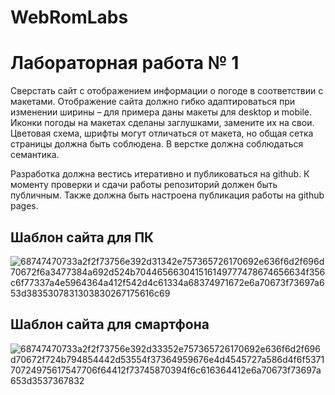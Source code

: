 # WebRomLabs
# Лабораторная работа № 1

Сверстать сайт с отображением информации о погоде в соответствии с макетами. Отображение сайта должно гибко адаптироваться при изменении ширины – для примера даны макеты для desktop и mobile. Иконки погоды на макетах сделаны заглушками, замените их на свои. Цветовая схема, шрифты могут отличаться от макета, но общая сетка страницы должна быть соблюдена. В верстке должна соблюдаться семантика.

Разработка должна вестись итеративно и публиковаться на github. К моменту проверки и сдачи работы репозиторий должен быть публичным. Также должна быть настроена публикация работы на github pages.

## Шаблон сайта для ПК
![68747470733a2f2f73756e392d31342e757365726170692e636f6d2f696d70672f6a3477384a692d524b704465663041516149777478674656634f356c6f77337a4e5964364a412f542d4c61334a68374971672e6a70673f73697a653d3835307831303830267175616c69](https://user-images.githubusercontent.com/44100281/109497774-9dc31d80-7aa3-11eb-97e5-3646b85dd198.jpg)

## Шаблон сайта для смартфона 
![68747470733a2f2f73756e392d33352e757365726170692e636f6d2f696d70672f724b794854442d53554f37364959676e4d4545727a586d4f6f537170724975617547706f64412f73745870394f6c616364412e6a70673f73697a653d3537367832](https://user-images.githubusercontent.com/44100281/109497817-aca9d000-7aa3-11eb-857d-07abef094fdd.jpg)
